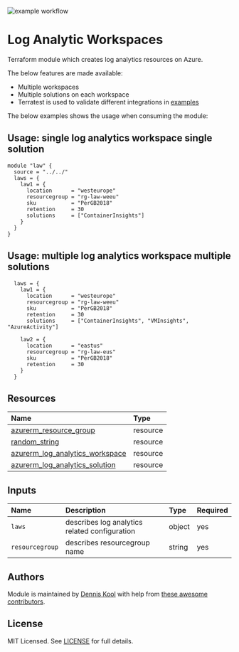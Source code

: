 ![example workflow](https://github.com/aztfmods/module-azurerm-law/actions/workflows/validate.yml/badge.svg)

# Log Analytic Workspaces

Terraform module which creates log analytics resources on Azure.

The below features are made available:

- Multiple workspaces
- Multiple solutions on each workspace
- Terratest is used to validate different integrations in [examples](examples)

The below examples shows the usage when consuming the module:

## Usage: single log analytics workspace single solution

```hcl
module "law" {
  source = "../../"
  laws = {
    law1 = {
      location      = "westeurope"
      resourcegroup = "rg-law-weeu"
      sku           = "PerGB2018"
      retention     = 30
      solutions     = ["ContainerInsights"]
    }
  }
}
```

## Usage: multiple log analytics workspace multiple solutions

```hcl
  laws = {
    law1 = {
      location      = "westeurope"
      resourcegroup = "rg-law-weeu"
      sku           = "PerGB2018"
      retention     = 30
      solutions     = ["ContainerInsights", "VMInsights", "AzureActivity"]

    law2 = {
      location      = "eastus"
      resourcegroup = "rg-law-eus"
      sku           = "PerGB2018"
      retention     = 30
    }
  }
```

## Resources

| Name | Type |
| :-- | :-- |
| [azurerm_resource_group](https://registry.terraform.io/providers/hashicorp/azurerm/latest/docs/resources/resource_group) | resource |
| [random_string](https://registry.terraform.io/providers/hashicorp/azurerm/latest/docs/resources/subnet) | resource |
| [azurerm_log_analytics_workspace](https://registry.terraform.io/providers/hashicorp/azurerm/latest/docs/resources/public_ip) | resource |
| [azurerm_log_analytics_solution](https://registry.terraform.io/providers/hashicorp/azurerm/latest/docs/resources/bastion_host) | resource |

## Inputs

| Name | Description | Type | Required |
| :-- | :-- | :-- | :-- |
| `laws` | describes log analytics related configuration | object | yes |
| `resourcegroup` | describes resourcegroup name | string | yes |

## Authors

Module is maintained by [Dennis Kool](https://github.com/dkooll) with help from [these awesome contributors](https://github.com/dkooll/terraform-azurerm-bastion/graphs/contributors).

## License

MIT Licensed. See [LICENSE](https://github.com/dkooll/terraform-azurerm-bastion/tree/master/LICENSE) for full details.